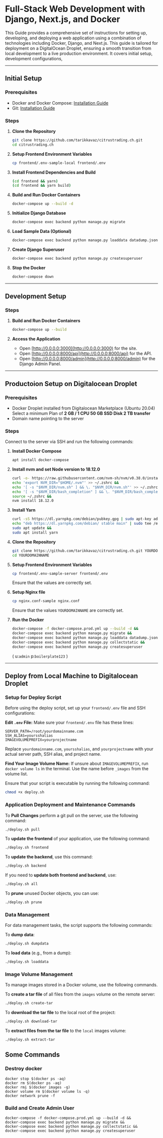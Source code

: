 # Full-Stack Web Development with Django, Next.js, and Docker

This Guide provides a comprehensive set of instructions for setting up, developing, and deploying a web application using a combination of technologies including Docker, Django, and Next.js. This guide is tailored for deployment on a DigitalOcean Droplet, ensuring a smooth transition from local development to a live production environment. It covers initial setup, development configurations,

---

## Initial Setup

### Prerequisites

- Docker and Docker Compose: [Installation Guide](https://docs.docker.com/get-docker/)
- Git: [Installation Guide](https://git-scm.com/book/en/v2/Getting-Started-Installing-Git)

### Steps

1. **Clone the Repository**
    ```bash
    git clone https://github.com/tarikkavaz/citrustrading.ch.git
    cd citrustrading.ch
    ```

2. **Setup Frontend Environment Variables**
    ```bash
    cp frontend/.env-sample-local frontend/.env
    ```

3. **Install Frontend Dependencies and Build**
    ```bash
    (cd frontend && yarn)
    (cd frontend && yarn build)
    ```

4. **Build and Run Docker Containers**
    ```bash
    docker-compose up --build -d
    ```

5. **Initialize Django Database**
    ```bash
    docker-compose exec backend python manage.py migrate
    ```

6. **Load Sample Data (Optional)**
    ```bash
    docker-compose exec backend python manage.py loaddata datadump.json
    ```

7. **Create Django Superuser**
    ```bash
    docker-compose exec backend python manage.py createsuperuser
    ```

8. **Stop the Docker**
    ```bash
    docker-compose down
    ```
---

## Development Setup

### Steps

1. **Build and Run Docker Containers**
    ```bash
    docker-compose up --build
    ```

2. **Access the Application**

    - Open [http://0.0.0.0:3000](http://0.0.0.0:3000) for the site. 
    - Open [http://0.0.0.0:8000/api](http://0.0.0.0:8000/api) for the API. 
    - Open [http://0.0.0.0:8000/admin](http://0.0.0.0:8000/admin) for the Django Admin Panel. 

---

## Productoion Setup on Digitalocean Droplet

### Prerequisites

- Docker Droplet installed from Digitalocean Marketplace (Ubuntu 20.04)
    Select a minimum Plan of __2 GB / 1 CPU 50 GB SSD Disk 2 TB transfer__
- Domain name pointing to the server

### Steps

Connect to the server via SSH and run the following commands:

1. **Install Docker Compose**
    ```bash
    apt install docker-compose
    ```

2. **Install nvm and set Node version to 18.12.0**
    ```bash
    curl -o- https://raw.githubusercontent.com/nvm-sh/nvm/v0.38.0/install.sh | bash &&
    echo 'export NVM_DIR="$HOME/.nvm"' >> ~/.zshrc &&
    echo '[ -s "$NVM_DIR/nvm.sh" ] && \. "$NVM_DIR/nvm.sh"' >> ~/.zshrc &&
    echo '[ -s "$NVM_DIR/bash_completion" ] && \. "$NVM_DIR/bash_completion"' >> ~/.zshrc &&
    source ~/.zshrc &&
    nvm install 18.12.0
    ```

3. **Install Yarn**
    ```bash
    curl -sS https://dl.yarnpkg.com/debian/pubkey.gpg | sudo apt-key add - &&
    echo "deb https://dl.yarnpkg.com/debian/ stable main" | sudo tee /etc/apt/sources.list.d/yarn.list &&
    sudo apt update &&
    sudo apt install yarn
    ```

4. **Clone the Repository**
    ```bash
    git clone https://github.com/tarikkavaz/citrustrading.ch.git YOURDOMAINNAME
    cd YOURDOMAINNAME
    ```

5. **Setup Frontend Environment Variables**
    ```bash
    cp frontend/.env-sample-server frontend/.env
    ```
    Ensure that the values are correctly set.

6. **Setup Nginx file**
    ```bash
    cp nginx.conf-sample nginx.conf
    ```
    Ensure that the values `YOURDOMAINNAME` are correctly set.

7. **Run the Docker**
   
    ```bash
    docker-compose -f docker-compose.prod.yml up --build -d &&
    docker-compose exec backend python manage.py migrate &&
    docker-compose exec backend python manage.py loaddata datadump.json &&
    docker-compose exec backend python manage.py collectstatic &&
    docker-compose exec backend python manage.py createsuperuser
    ```
    ( u:`admin` p:`boilerplate123` ) 
---

## Deploy from Local Machine to Digitalocean Droplet

### Setup for Deploy Script

Before using the deploy script, set up your `frontend/.env` file and SSH configurations:

**Edit `.env` File:**
Make sure your `frontend/.env` file has these lines:
```properties
SERVER_PATH=/root/yourdomainname.com
SSH_ALIAS=yoursshalias
IMAGEVOLUMEPREFIX=yourprojectname
```
Replace `yourdomainname.com`, `yoursshalias`, and `yourprojectname` with your actual server path, SSH alias, and project name.

**Find Your Image Volume Name:**
If unsure about `IMAGEVOLUMEPREFIX`, run `docker volume ls` in the terminal.
Use the name before `_images` from the volume list.


Ensure that your script is executable by running the following command:
```bash
chmod +x deploy.sh
```

### Application Deployment and Maintenance Commands

To **Pull Changes** perform a git pull on the server, use the following command:

```bash
./deploy.sh pull
```

To **update the frontend** of your application, use the following command:

```bash
./deploy.sh frontend
```

To **update the backend**, use this command:

```bash
./deploy.sh backend
```

If you need to **update both frontend and backend**, use:

```bash
./deploy.sh all
```

To **prune** unused Docker objects, you can use:

```bash
./deploy.sh prune
```

### Data Management

For data management tasks, the script supports the following commands:

To **dump data**:
```bash
./deploy.sh dumpdata
```

To **load data** (e.g., from a dump):
```bash
./deploy.sh loaddata
```

### Image Volume Management

To manage images stored in a Docker volume, use the following commands. 

To **create a tar file** of all files from the `images` volume on the remote server:
```bash
./deploy.sh create-tar
```

To **download the tar file** to the local root of the project:
```bash
./deploy.sh download-tar 
```

To **extract files from the tar file** to the `local` images volume:
```bash
./deploy.sh extract-tar
```



## Some Commands

### Destroy docker

```
docker stop $(docker ps -aq)
docker rm $(docker ps -aq)
docker rmi $(docker images -q)
docker volume rm $(docker volume ls -q)
docker network prune -f
```



### Build and Create Admin User

```
docker-compose -f docker-compose.prod.yml up --build -d &&                               
docker-compose exec backend python manage.py migrate &&
docker-compose exec backend python manage.py collectstatic && 
docker-compose exec backend python manage.py createsuperuser
```

